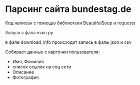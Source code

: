 # Парсинг сайта bundestag.de

Код написан с помощю библиотеки BeautifulSoup и requests

Запуск с фала main.py

в фале download_info происходит запись в фалы json и csv

Собирает данные с карточки пользователя: 
- Имя, Фамилия
- список ссылок на соц сети
- Описание
- Фотография

